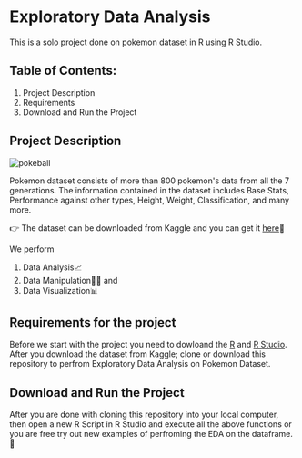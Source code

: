 # Exploratory Data Analysis
This is a solo project done on pokemon dataset in R using R Studio.

## Table of Contents:
  1. Project Description
  2. Requirements
  3. Download and Run the Project
## Project Description

![pokeball](https://github.com/DivyaPariti/Exploratory-Data-Analysis/assets/65856784/1856b260-64f8-4495-b5d5-c8a4bfedab00)

Pokemon dataset consists of more than 800 pokemon's data from all the 7 generations. The information contained in the dataset includes Base Stats, Performance against other types, Height, Weight, Classification, and many more. 

👉 The dataset can be downloaded from Kaggle and you can get it [here](https://www.kaggle.com/datasets/rounakbanik/pokemon)🔗

We perform 
  1. Data Analysis📈
  2. Data Manipulation🤹‍♂️
     and
  3. Data Visualization📊


## Requirements for the project
Before we start with the project you need to dowloand the [R](https://cran.r-project.org/bin/windows/base/) and [R Studio](https://posit.co/download/rstudio-desktop/). 
After you download the dataset from Kaggle; clone or download this repository to perfrom Exploratory Data Analysis on Pokemon Dataset.

## Download and Run the Project
After you are done with cloning this repository into your local computer, then open a new R Script in R Studio and execute all the above functions or you are free try out new examples of perfroming the EDA on the dataframe.🤝
